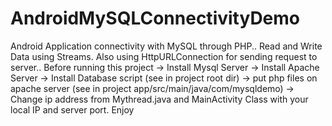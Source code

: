 # AndroidMySQLConnectivityDemo
Android Application connectivity with MySQL through PHP.. Read and Write Data using Streams. 
Also using HttpURLConnection for sending request to server.. Before running this project
-> Install Mysql Server
-> Install Apache Server
-> Install Database script (see in project root dir)
-> put php files on apache server (see in project app/src/main/java/com/mysqldemo)
-> Change ip address from Mythread.java and MainActivity Class with your local IP and server port.
Enjoy
